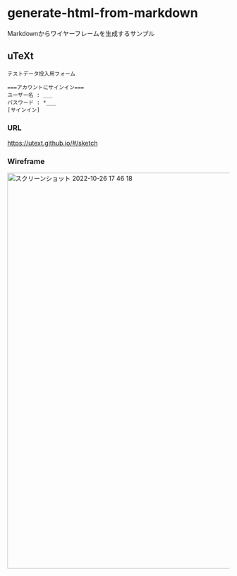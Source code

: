 # generate-html-from-markdown

Markdownからワイヤーフレームを生成するサンプル

## uTeXt

```
テストデータ投入用フォーム

===アカウントにサインイン===
ユーザー名 : ___
パスワード : *___
[サインイン]
```

### URL
https://utext.github.io/#/sketch

### Wireframe
<img width="896" alt="スクリーンショット 2022-10-26 17 46 18" src="https://user-images.githubusercontent.com/38001967/197979620-a3623e9e-a4d4-4b21-919f-681789934da5.png">
